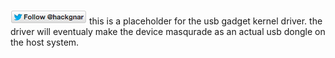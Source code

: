 [![Follow Hackgnar](https://raw.githubusercontent.com/hackgnar/sewifi/master/img/twitter_hackgnar.png)](https://twitter.com/hackgnar)
this is a placeholder for the usb gadget kernel driver.  the driver will eventualy make the device masqurade as an actual usb dongle on the host system.
